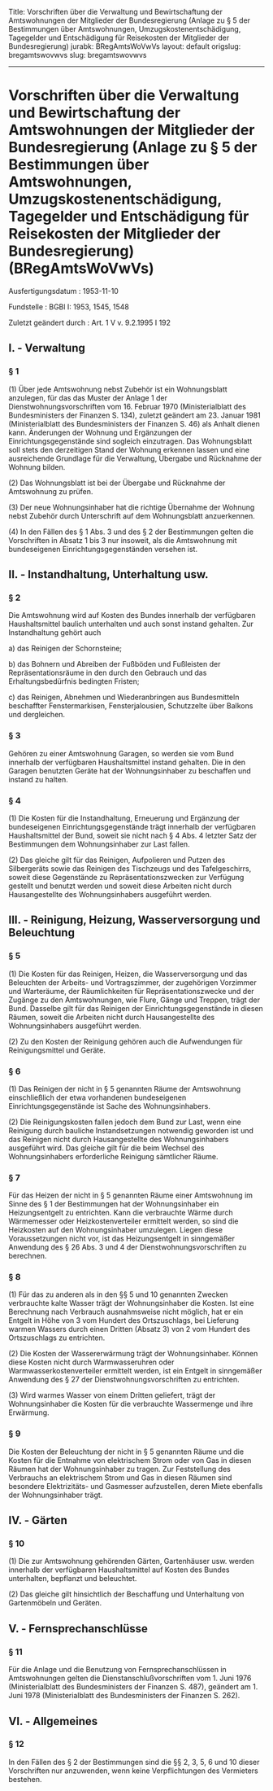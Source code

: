 Title: Vorschriften über die Verwaltung und Bewirtschaftung der Amtswohnungen der
  Mitglieder der Bundesregierung (Anlage zu § 5 der Bestimmungen über Amtswohnungen,
  Umzugskostenentschädigung, Tagegelder und Entschädigung für Reisekosten der Mitglieder
  der Bundesregierung)
jurabk: BRegAmtsWoVwVs
layout: default
origslug: bregamtswovwvs
slug: bregamtswovwvs

---

# Vorschriften über die Verwaltung und Bewirtschaftung der Amtswohnungen der Mitglieder der Bundesregierung (Anlage zu § 5 der Bestimmungen über Amtswohnungen, Umzugskostenentschädigung, Tagegelder und Entschädigung für Reisekosten der Mitglieder der Bundesregierung) (BRegAmtsWoVwVs)

Ausfertigungsdatum
:   1953-11-10

Fundstelle
:   BGBl I: 1953, 1545, 1548

Zuletzt geändert durch
:   Art. 1 V v. 9.2.1995 I 192


## I. - Verwaltung



### § 1

(1) Über jede Amtswohnung nebst Zubehör ist ein Wohnungsblatt
anzulegen, für das das Muster der Anlage 1 der
Dienstwohnungsvorschriften vom 16. Februar 1970 (Ministerialblatt des
Bundesministers der Finanzen S. 134), zuletzt geändert am 23. Januar
1981 (Ministerialblatt des Bundesministers der Finanzen S. 46) als
Anhalt dienen kann. Änderungen der Wohnung und Ergänzungen der
Einrichtungsgegenstände sind sogleich einzutragen. Das Wohnungsblatt
soll stets den derzeitigen Stand der Wohnung erkennen lassen und eine
ausreichende Grundlage für die Verwaltung, Übergabe und Rücknahme der
Wohnung bilden.

(2) Das Wohnungsblatt ist bei der Übergabe und Rücknahme der
Amtswohnung zu prüfen.

(3) Der neue Wohnungsinhaber hat die richtige Übernahme der Wohnung
nebst Zubehör durch Unterschrift auf dem Wohnungsblatt anzuerkennen.

(4) In den Fällen des § 1 Abs. 3 und des § 2 der Bestimmungen gelten
die Vorschriften in Absatz 1 bis 3 nur insoweit, als die Amtswohnung
mit bundeseigenen Einrichtungsgegenständen versehen ist.


## II. - Instandhaltung, Unterhaltung usw.



### § 2

Die Amtswohnung wird auf Kosten des Bundes innerhalb der verfügbaren
Haushaltsmittel baulich unterhalten und auch sonst instand gehalten.
Zur Instandhaltung gehört auch

a)  das Reinigen der Schornsteine;


b)  das Bohnern und Abreiben der Fußböden und Fußleisten der
    Repräsentationsräume in den durch den Gebrauch und das
    Erhaltungsbedürfnis bedingten Fristen;


c)  das Reinigen, Abnehmen und Wiederanbringen aus Bundesmitteln
    beschaffter Fenstermarkisen, Fensterjalousien, Schutzzelte über
    Balkons und dergleichen.





### § 3

Gehören zu einer Amtswohnung Garagen, so werden sie vom Bund innerhalb
der verfügbaren Haushaltsmittel instand gehalten. Die in den Garagen
benutzten Geräte hat der Wohnungsinhaber zu beschaffen und instand zu
halten.


### § 4

(1) Die Kosten für die Instandhaltung, Erneuerung und Ergänzung der
bundeseigenen Einrichtungsgegenstände trägt innerhalb der verfügbaren
Haushaltsmittel der Bund, soweit sie nicht nach § 4 Abs. 4 letzter
Satz der Bestimmungen dem Wohnungsinhaber zur Last fallen.

(2) Das gleiche gilt für das Reinigen, Aufpolieren und Putzen des
Silbergeräts sowie das Reinigen des Tischzeugs und des Tafelgeschirrs,
soweit diese Gegenstände zu Repräsentationszwecken zur Verfügung
gestellt und benutzt werden und soweit diese Arbeiten nicht durch
Hausangestellte des Wohnungsinhabers ausgeführt werden.


## III. - Reinigung, Heizung, Wasserversorgung und Beleuchtung



### § 5

(1) Die Kosten für das Reinigen, Heizen, die Wasserversorgung und das
Beleuchten der Arbeits- und Vortragszimmer, der zugehörigen Vorzimmer
und Warteräume, der Räumlichkeiten für Repräsentationszwecke und der
Zugänge zu den Amtswohnungen, wie Flure, Gänge und Treppen, trägt der
Bund. Dasselbe gilt für das Reinigen der Einrichtungsgegenstände in
diesen Räumen, soweit die Arbeiten nicht durch Hausangestellte des
Wohnungsinhabers ausgeführt werden.

(2) Zu den Kosten der Reinigung gehören auch die Aufwendungen für
Reinigungsmittel und Geräte.


### § 6

(1) Das Reinigen der nicht in § 5 genannten Räume der Amtswohnung
einschließlich der etwa vorhandenen bundeseigenen
Einrichtungsgegenstände ist Sache des Wohnungsinhabers.

(2) Die Reinigungskosten fallen jedoch dem Bund zur Last, wenn eine
Reinigung durch bauliche Instandsetzungen notwendig geworden ist und
das Reinigen nicht durch Hausangestellte des Wohnungsinhabers
ausgeführt wird. Das gleiche gilt für die beim Wechsel des
Wohnungsinhabers erforderliche Reinigung sämtlicher Räume.


### § 7

Für das Heizen der nicht in § 5 genannten Räume einer Amtswohnung im
Sinne des § 1 der Bestimmungen hat der Wohnungsinhaber ein
Heizungsentgelt zu entrichten. Kann die verbrauchte Wärme durch
Wärmemesser oder Heizkostenverteiler ermittelt werden, so sind die
Heizkosten auf den Wohnungsinhaber umzulegen. Liegen diese
Voraussetzungen nicht vor, ist das Heizungsentgelt in sinngemäßer
Anwendung des § 26 Abs. 3 und 4 der Dienstwohnungsvorschriften zu
berechnen.


### § 8

(1) Für das zu anderen als in den §§ 5 und 10 genannten Zwecken
verbrauchte kalte Wasser trägt der Wohnungsinhaber die Kosten. Ist
eine Berechnung nach Verbrauch ausnahmsweise nicht möglich, hat er ein
Entgelt in Höhe von 3 vom Hundert des Ortszuschlags, bei Lieferung
warmen Wassers durch einen Dritten (Absatz 3) von 2 vom Hundert des
Ortszuschlags zu entrichten.

(2) Die Kosten der Wassererwärmung trägt der Wohnungsinhaber. Können
diese Kosten nicht durch Warmwasseruhren oder
Warmwasserkostenverteiler ermittelt werden, ist ein Entgelt in
sinngemäßer Anwendung des § 27 der Dienstwohnungsvorschriften zu
entrichten.

(3) Wird warmes Wasser von einem Dritten geliefert, trägt der
Wohnungsinhaber die Kosten für die verbrauchte Wassermenge und ihre
Erwärmung.


### § 9

Die Kosten der Beleuchtung der nicht in § 5 genannten Räume und die
Kosten für die Entnahme von elektrischem Strom oder von Gas in diesen
Räumen hat der Wohnungsinhaber zu tragen. Zur Feststellung des
Verbrauchs an elektrischem Strom und Gas in diesen Räumen sind
besondere Elektrizitäts- und Gasmesser aufzustellen, deren Miete
ebenfalls der Wohnungsinhaber trägt.


## IV. - Gärten



### § 10

(1) Die zur Amtswohnung gehörenden Gärten, Gartenhäuser usw. werden
innerhalb der verfügbaren Haushaltsmittel auf Kosten des Bundes
unterhalten, bepflanzt und beleuchtet.

(2) Das gleiche gilt hinsichtlich der Beschaffung und Unterhaltung von
Gartenmöbeln und Geräten.


## V. - Fernsprechanschlüsse



### § 11

Für die Anlage und die Benutzung von Fernsprechanschlüssen in
Amtswohnungen gelten die Dienstanschlußvorschriften vom 1. Juni 1976
(Ministerialblatt des Bundesministers der Finanzen S. 487), geändert
am 1. Juni 1978 (Ministerialblatt des Bundesministers der Finanzen S.
262).


## VI. - Allgemeines



### § 12

In den Fällen des § 2 der Bestimmungen sind die §§ 2, 3, 5, 6 und 10
dieser Vorschriften nur anzuwenden, wenn keine Verpflichtungen des
Vermieters bestehen.

